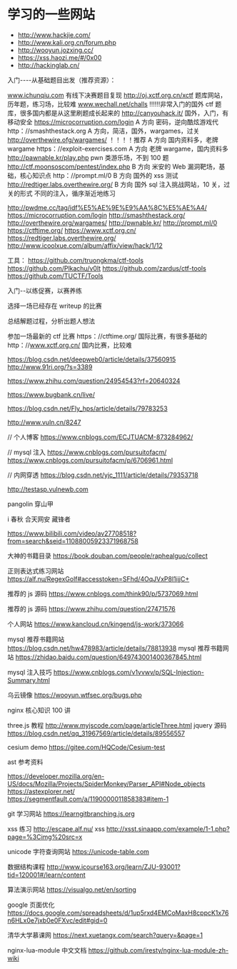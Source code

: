 # 学习的一些网站

- http://www.hackjie.com/
- http://www.kali.org.cn/forum.php
- http://wooyun.jozxing.cc/
- https://xss.haozi.me/#/0x00
- http://hackinglab.cn/

入门----从基础题目出发（推荐资源）：

www.ichunqiu.com 有线下决赛题目复现
http://oj.xctf.org.cn/xctf 题库网站，历年题，练习场，比较难
www.wechall.net/challs !!!!!!非常入门的国外 ctf 题库，很多国内都是从这里刷题成长起来的
http://canyouhack.it/ 国外，入门，有移动安全
https://microcorruption.com/login A 方向 密码，逆向酷炫游戏代
http：//smashthestack.org A 方向，简洁，国外，wargames，过关
http://overthewire.ofg/wargames/ ！！！！推荐 A 方向 国内资料多，老牌 wargame
https：//exploit-exercises.com A 方向 老牌 wargame，国内资料多
http://pawnable.kr/play.php pwn 类游乐场，不到 100 题
http://ctf.moonsoscom/pentest/index.php B 方向 米安的 Web 漏洞靶场，基础，核心知识点
http：//prompt.ml/0 B 方向 国外的 xss 测试
http://redtiger.labs.overthewire.org/ B 方向 国外 sql 注入挑战网站，10 关，过关的形式 不同的注入，循序渐近地练习

http://pwdme.cc/tag/idf%E5%AE%9E%E9%AA%8C%E5%AE%A4/
https://microcorruption.com/login
http://smashthestack.org/
http://overthewire.org/wargames/
http://pwnable.kr/
http://prompt.ml/0
https://ctftime.org/
https://www.xctf.org.cn/
https://redtiger.labs.overthewire.org/
http://www.icoolxue.com/album/affix/view/hack/1/12

工具：
https://github.com/truongkma/ctf-tools
https://github.com/Plkachu/v0lt
https://github.com/zardus/ctf-tools
https://github.com/TUCTF/Tools

入门--以练促赛，以赛养练

选择一场已经存在 writeup 的比赛

总结解题过程，分析出题人想法

参加一场最新的 ctf 比赛
https：//ctftime.org/ 国际比赛，有很多基础的
http：//www.xctf.org.cn/ 国内比赛，比较难

https://blog.csdn.net/deepweb0/article/details/37560915
http://www.91ri.org/?s=3389

https://www.zhihu.com/question/24954543?rf=20640324

https://www.bugbank.cn/live/

https://blog.csdn.net/Fly_hps/article/details/79783253

http://www.vuln.cn/8247

// 个人博客
https://www.cnblogs.com/ECJTUACM-873284962/

// mysql 注入
https://www.cnblogs.com/pursuitofacm/
https://www.cnblogs.com/pursuitofacm/p/6706961.html

// 内网穿透
https://blog.csdn.net/yjc_1111/article/details/79353718

http://testasp.vulnewb.com

pangolin 穿山甲

i 春秋
合天网安
藏锋者

https://www.bilibili.com/video/av27708518?from=search&seid=11088005923371968758

大神的书籍目录 https://book.douban.com/people/raphealguo/collect

正则表达式练习网站 https://alf.nu/RegexGolf#accesstoken=SFhd/4OqJVxP8l1ijjC+

推荐的 js 源码 https://www.cnblogs.com/think90/p/5737069.html

推荐的 js 源码 https://www.zhihu.com/question/27471576

个人网站 https://www.kancloud.cn/kingend/js-work/373066

mysql 推荐书籍网站 https://blog.csdn.net/hw478983/article/details/78813938
mysql 推荐书籍网站 https://zhidao.baidu.com/question/649743001400367845.html

mysql 注入技巧 https://www.cnblogs.com/v1vvwv/p/SQL-Injection-Summary.html

乌云镜像 https://wooyun.wtfsec.org/bugs.php

nginx 核心知识 100 讲

three.js 教程 http://www.myjscode.com/page/articleThree.html
jquery 源码 https://blog.csdn.net/qq_31967569/article/details/89556557

cesium demo https://gitee.com/HQCode/Cesium-test

ast 参考资料

https://developer.mozilla.org/en-US/docs/Mozilla/Projects/SpiderMonkey/Parser_API#Node_objects
https://astexplorer.net/
https://segmentfault.com/a/1190000011858383#item-1

git 学习网站 https://learngitbranching.js.org

xss 练习 http://escape.alf.nu/
xss http://xsst.sinaapp.com/example/1-1.php?page=%3Cimg%20src=x

unicode 字符查询网站 https://unicode-table.com

数据结构课程 http://www.icourse163.org/learn/ZJU-93001?tid=120001#/learn/content

算法演示网站 https://visualgo.net/en/sorting

google 页面优化 https://docs.google.com/spreadsheets/d/1up5rxd4EMCoMaxH8cppcK1x76n6HLx0e7jxb0e0FXvc/edit#gid=0

清华大学慕课网 https://next.xuetangx.com/search?query=&page=1

nginx-lua-module 中文文档 https://github.com/iresty/nginx-lua-module-zh-wiki
